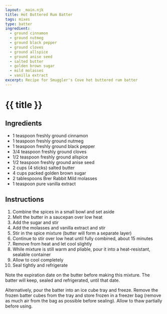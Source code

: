 ```yaml
---
layout: _main.njk
title: Hot Buttered Rum Batter
tags: mixes
type: batter
ingredient:
  - ground cinnamon
  - ground nutmeg
  - ground black pepper
  - ground cloves
  - ground allspice
  - ground anise seed
  - salted butter
  - golden brown sugar
  - mild molasses
  - vanilla extract
excerpt: Recipe for Smuggler's Cove hot buttered rum batter
---
```


<!-- markdownlint-disable MD025 -->
# {{ title }}
<!-- markdownlint-enable MD025 -->

## Ingredients

* 1 teaspoon freshly ground cinnamon
* 1 teaspoon freshly ground nutmeg
* 1 teaspoon freshly ground black pepper
* 3/4 teaspoon freshly ground cloves
* 1/2 teaspoon freshly ground allspice
* 1/2 teaspoon freshly ground anise seed
* 2 cups (4 sticks) salted butter
* 4 cups packed golden brown sugar
* 2 tablespoons Brer Rabbit Mild molasses
* 1 teaspoon pure vanilla extract

## Instructions

1. Combine the spices in a small bowl and set aside
2. Melt the butter in a saucepan over low heat
3. Add the sugar and stir
4. Add the molasses and vanilla extract and stir
5. Stir in the spice mixture (butter will form a separate layer)
6. Continue to stir over low heat until fully combined, about 15 minutes
7. Remove from heat and let cool slightly
8. While mixture is still warm and pliable, pour it into a heat-resistant, sealable container
9. Allow to cool completely
10. Seal tightly and refrigerate

<tiki-callout type="tip">

  <stack-l>
  <p>Note the expiration date on the butter before making this mixture. The batter will keep, sealed and refrigerated, until that date.</p>
  
  <p>Alternatively, pour the batter into an ice cube tray and freeze. Remove the frozen batter cubes from the tray and store frozen in a freezer bag (remove as much air from the bag as possible before sealing). Allow to thaw partially before using.</p>
  <stack-l>

</tiki-callout>

<div
  class="sr-only"
  data-cat[0]="Batter"
  data-ingredient[0]="Cinnamon, ground"
  data-ingredient[1]="Nutmeg, ground"
  data-ingredient[2]="Black pepper, ground"
  data-ingredient[3]="Cloves, ground"
  data-ingredient[4]="Allspice, ground"
  data-ingredient[5]="Anise seed, ground"
  data-ingredient[6]="Butter, salted"
  data-ingredient[7]="Sugar, golden brown"
  data-ingredient[8]="Molasses"
  data-ingredient[9]="Brer Rabbit Mild molasses"
  data-ingredient[10]="Vanilla extract"
  data-pagefind-filter="
    Category[data-cat[0]],
    Ingredient[data-ingredient[0]],
    Ingredient[data-ingredient[1]],
    Ingredient[data-ingredient[2]],
    Ingredient[data-ingredient[3]],
    Ingredient[data-ingredient[4]],
    Ingredient[data-ingredient[5]],
    Ingredient[data-ingredient[6]],
    Ingredient[data-ingredient[7]],
    Ingredient[data-ingredient[8]],
    Ingredient[data-ingredient[9]],
    Ingredient[data-ingredient[10]]
  "
>
</div>
